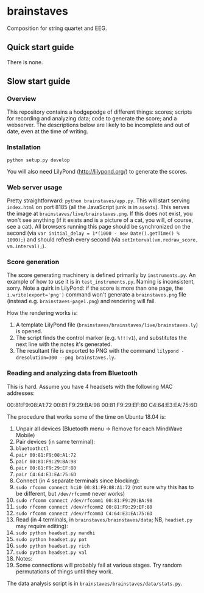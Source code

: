 # brainstaves

Composition for string quartet and EEG.

## Quick start guide

There is none.

## Slow start guide

### Overview

This repository contains a hodgepodge of different things: scores; scripts for recording and analyzing data; code to generate the score; and a webserver. The descriptions below are likely to be incomplete and out of date, even at the time of writing.

### Installation

`python setup.py develop`

You will also need LilyPond (http://lilypond.org/) to generate the scores.

### Web server usage

Pretty straightforward: `python brainstaves/app.py`. This will start serving `index.html` on port 8185 (all the JavaScript junk is in `assets`). This serves the image at `brainstaves/live/brainstaves.png`. If this does not exist, you won't see anything (if it exists and is a picture of a cat, you will, of course, see a cat). All browsers running this page should be synchronized on the second (via `var initial_delay = 1*(1000 - new Date().getTime() % 1000);`) and should refresh every second (via `setInterval(vm.redraw_score, vm.interval);`).

### Score generation

The score generating machinery is defined primarily by `instruments.py`. An example of how to use it is in `test_instruments.py`. Naming is inconsistent, sorry. Note a quirk in LilyPond: if the score is more than one page, the `i.write(export='png')` command won't generate a `brainstaves.png` file (instead e.g. `brainstaves-page1.png`) and rendering will fail.

How the rendering works is:
1. A template LilyPond file (`brainstaves/brainstaves/live/brainstaves.ly`) is opened.
2. The script finds the control marker (e.g. `%!!!v1`), and substitutes the next line with the notes it's generated.
3. The resultant file is exported to PNG with the command `lilypond -dresolution=300 --png brainstaves.ly`.

### Reading and analyzing data from Bluetooth

This is hard. Assume you have 4 headsets with the following MAC addresses:

00:81:F9:08:A1:72
00:81:F9:29:BA:98
00:81:F9:29:EF:80
C4:64:E3:EA:75:6D

The procedure that works some of the time on Ubuntu 18.04 is:

1. Unpair all devices (Bluetooth menu -> Remove for each MindWave Mobile)
2. Pair devices (in same terminal):
  1. `bluetoothctl`
  2. `pair 00:81:F9:08:A1:72`
  3. `pair 00:81:F9:29:BA:98`
  4. `pair 00:81:F9:29:EF:80`
  5. `pair C4:64:E3:EA:75:6D`
3. Connect (in 4 separate terminals since blocking):
  1. `sudo rfcomm connect hci0 00:81:F9:08:A1:72` (not sure why this has to be different, but `/dev/rfcomm0` never works)
  2. `sudo rfcomm connect /dev/rfcomm1 00:81:F9:29:BA:98`
  3. `sudo rfcomm connect /dev/rfcomm2 00:81:F9:29:EF:80`
  4. `sudo rfcomm connect /dev/rfcomm3 C4:64:E3:EA:75:6D`
4. Read (in 4 terminals, in `brainstaves/brainstaves/data`; NB, `headset.py` may require editing):
  1. `sudo python headset.py mandhi`
  2. `sudo python headset.py pat`
  3. `sudo python headset.py rich`
  4. `sudo python headset.py val`
5. Notes:
  1. Some connections will probably fail at various stages. Try random permutations of things until they work.

The data analysis script is in `brainstaves/brainstaves/data/stats.py`.